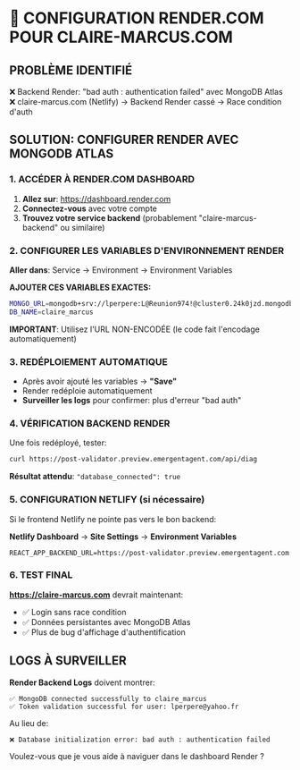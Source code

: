 # 🚀 CONFIGURATION RENDER.COM POUR CLAIRE-MARCUS.COM

## PROBLÈME IDENTIFIÉ
❌ Backend Render: "bad auth : authentication failed" avec MongoDB Atlas
❌ claire-marcus.com (Netlify) → Backend Render cassé → Race condition d'auth

## SOLUTION: CONFIGURER RENDER AVEC MONGODB ATLAS

### 1. ACCÉDER À RENDER.COM DASHBOARD

1. **Allez sur**: https://dashboard.render.com
2. **Connectez-vous** avec votre compte
3. **Trouvez votre service backend** (probablement "claire-marcus-backend" ou similaire)

### 2. CONFIGURER LES VARIABLES D'ENVIRONNEMENT RENDER

**Aller dans**: Service → Environment → Environment Variables

**AJOUTER CES VARIABLES EXACTES:**

```bash
MONGO_URL=mongodb+srv://lperpere:L@Reunion974!@cluster0.24k0jzd.mongodb.net/claire_marcus?retryWrites=true&w=majority&appName=Cluster0
DB_NAME=claire_marcus
```

**IMPORTANT**: Utilisez l'URL NON-ENCODÉE (le code fait l'encodage automatiquement)

### 3. REDÉPLOIEMENT AUTOMATIQUE

- Après avoir ajouté les variables → **"Save"**
- Render redéploie automatiquement
- **Surveiller les logs** pour confirmer: plus d'erreur "bad auth"

### 4. VÉRIFICATION BACKEND RENDER

Une fois redéployé, tester:
```bash
curl https://post-validator.preview.emergentagent.com/api/diag
```

**Résultat attendu**: `"database_connected": true`

### 5. CONFIGURATION NETLIFY (si nécessaire)

Si le frontend Netlify ne pointe pas vers le bon backend:

**Netlify Dashboard** → **Site Settings** → **Environment Variables**
```
REACT_APP_BACKEND_URL=https://post-validator.preview.emergentagent.com
```

### 6. TEST FINAL

**https://claire-marcus.com** devrait maintenant:
- ✅ Login sans race condition
- ✅ Données persistantes avec MongoDB Atlas
- ✅ Plus de bug d'affichage d'authentification

## LOGS À SURVEILLER

**Render Backend Logs** doivent montrer:
```
✅ MongoDB connected successfully to claire_marcus
✅ Token validation successful for user: lperpere@yahoo.fr
```

Au lieu de:
```
❌ Database initialization error: bad auth : authentication failed
```

Voulez-vous que je vous aide à naviguer dans le dashboard Render ?
